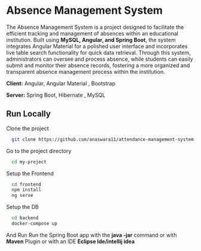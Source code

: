 
# Absence Management System

The Absence Management System is a project designed to facilitate the efficient tracking and management of absences within an educational institution. Built using **MySQL, Angular, and Spring Boot**, the system integrates Angular Material for a polished user interface and incorporates live table search functionality for quick data retrieval. Through this system, administrators can oversee and process absence, while students can easily submit and monitor their absence records, fostering a more organized and transparent absence management process within the institution.

**Client:** Angular, Angular Material , Bootstrap

**Server:** Spring Boot, Hibernate , MySQL


## Run Locally


Clone the project
```bash
  git clone https://github.com/anaswara11/attendance-management-system-angular.git
```
Go to the project directory
```bash
  cd my-project
  ```

Setup the Frontend
```bash
  cd frontend
  npm install 
  ng serve
```
Setup the DB
```bash
  cd backend
  docker-compose up
  ```
And Run Run the Spring Boot app with the **java -jar** command or with **Maven** Plugin or with an IDE **Eclipse Ide/intellij idea**



